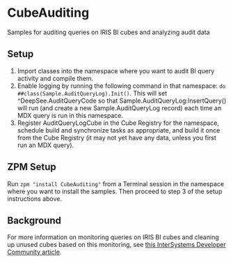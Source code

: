 # CubeAuditing
Samples for auditing queries on IRIS BI cubes and analyzing audit data

## Setup
1. Import classes into the namespace where you want to audit BI query activity and compile them.
2. Enable logging by running the following command in that namespace: `do ##class(Sample.AuditQueryLog).Init()`. This will set ^DeepSee.AuditQueryCode so that Sample.AuditQueryLog:InsertQuery() will run (and create a new Sample.AuditQueryLog record) each time an MDX query is run in this namespace.
3. Register AuditQueryLogCube in the Cube Registry for the namespace, schedule build and synchronize tasks as appropriate, and build it once from the Cube Registry (it may not yet have any data, unless you first run an MDX query).

## ZPM Setup
Run `zpm "install CubeAuditing"` from a Terminal session in the namespace where you want to install the samples. Then proceed to step 3 of the setup instructions above.

## Background
For more information on monitoring queries on IRIS BI cubes and cleaning up unused cubes based on this monitoring, see [this InterSystems Developer Community article](https://community.intersystems.com/post/monitoring-bi-cube-usage-and-cleaning-unused-cubes).
